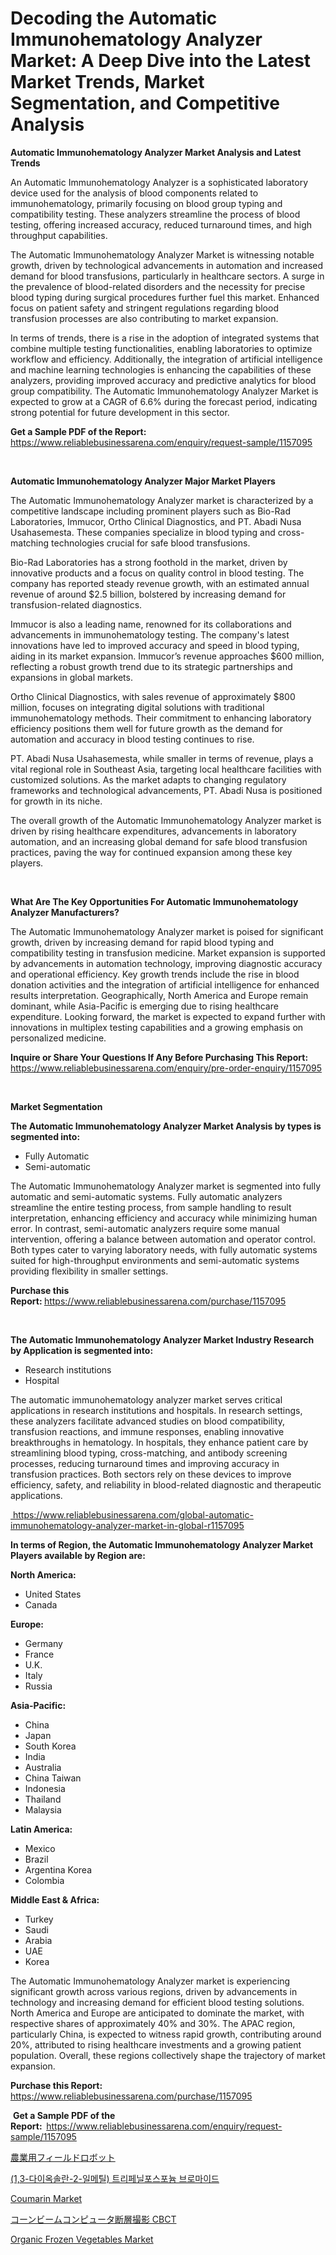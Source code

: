 <p><h1>Decoding the Automatic Immunohematology Analyzer Market: A Deep Dive into the Latest Market Trends, Market Segmentation, and Competitive Analysis</h1></p><p><strong>Automatic Immunohematology Analyzer Market Analysis and Latest Trends</strong></p>
<p><p>An Automatic Immunohematology Analyzer is a sophisticated laboratory device used for the analysis of blood components related to immunohematology, primarily focusing on blood group typing and compatibility testing. These analyzers streamline the process of blood testing, offering increased accuracy, reduced turnaround times, and high throughput capabilities. </p><p>The Automatic Immunohematology Analyzer Market is witnessing notable growth, driven by technological advancements in automation and increased demand for blood transfusions, particularly in healthcare sectors. A surge in the prevalence of blood-related disorders and the necessity for precise blood typing during surgical procedures further fuel this market. Enhanced focus on patient safety and stringent regulations regarding blood transfusion processes are also contributing to market expansion.</p><p>In terms of trends, there is a rise in the adoption of integrated systems that combine multiple testing functionalities, enabling laboratories to optimize workflow and efficiency. Additionally, the integration of artificial intelligence and machine learning technologies is enhancing the capabilities of these analyzers, providing improved accuracy and predictive analytics for blood group compatibility. The Automatic Immunohematology Analyzer Market is expected to grow at a CAGR of 6.6% during the forecast period, indicating strong potential for future development in this sector.</p></p>
<p><strong>Get a Sample PDF of the Report:&nbsp;</strong> <a href="https://www.reliablebusinessarena.com/enquiry/request-sample/1157095">https://www.reliablebusinessarena.com/enquiry/request-sample/1157095</a></p>
<p>&nbsp;</p>
<p><strong>Automatic Immunohematology Analyzer Major Market Players</strong></p>
<p><p>The Automatic Immunohematology Analyzer market is characterized by a competitive landscape including prominent players such as Bio-Rad Laboratories, Immucor, Ortho Clinical Diagnostics, and PT. Abadi Nusa Usahasemesta. These companies specialize in blood typing and cross-matching technologies crucial for safe blood transfusions.</p><p>Bio-Rad Laboratories has a strong foothold in the market, driven by innovative products and a focus on quality control in blood testing. The company has reported steady revenue growth, with an estimated annual revenue of around $2.5 billion, bolstered by increasing demand for transfusion-related diagnostics.</p><p>Immucor is also a leading name, renowned for its collaborations and advancements in immunohematology testing. The company's latest innovations have led to improved accuracy and speed in blood typing, aiding in its market expansion. Immucor’s revenue approaches $600 million, reflecting a robust growth trend due to its strategic partnerships and expansions in global markets.</p><p>Ortho Clinical Diagnostics, with sales revenue of approximately $800 million, focuses on integrating digital solutions with traditional immunohematology methods. Their commitment to enhancing laboratory efficiency positions them well for future growth as the demand for automation and accuracy in blood testing continues to rise.</p><p>PT. Abadi Nusa Usahasemesta, while smaller in terms of revenue, plays a vital regional role in Southeast Asia, targeting local healthcare facilities with customized solutions. As the market adapts to changing regulatory frameworks and technological advancements, PT. Abadi Nusa is positioned for growth in its niche.</p><p>The overall growth of the Automatic Immunohematology Analyzer market is driven by rising healthcare expenditures, advancements in laboratory automation, and an increasing global demand for safe blood transfusion practices, paving the way for continued expansion among these key players.</p></p>
<p>&nbsp;</p>
<p><strong>What Are The Key Opportunities For Automatic Immunohematology Analyzer Manufacturers?</strong></p>
<p><p>The Automatic Immunohematology Analyzer market is poised for significant growth, driven by increasing demand for rapid blood typing and compatibility testing in transfusion medicine. Market expansion is supported by advancements in automation technology, improving diagnostic accuracy and operational efficiency. Key growth trends include the rise in blood donation activities and the integration of artificial intelligence for enhanced results interpretation. Geographically, North America and Europe remain dominant, while Asia-Pacific is emerging due to rising healthcare expenditure. Looking forward, the market is expected to expand further with innovations in multiplex testing capabilities and a growing emphasis on personalized medicine.</p></p>
<p><strong>Inquire or Share Your Questions If Any Before Purchasing This Report:</strong> <a href="https://www.reliablebusinessarena.com/enquiry/pre-order-enquiry/1157095">https://www.reliablebusinessarena.com/enquiry/pre-order-enquiry/1157095</a></p>
<p>&nbsp;</p>
<p><strong>Market Segmentation</strong></p>
<p><strong>The Automatic Immunohematology Analyzer Market Analysis by types is segmented into:</strong></p>
<p><ul><li>Fully Automatic</li><li>Semi-automatic</li></ul></p>
<p><p>The Automatic Immunohematology Analyzer market is segmented into fully automatic and semi-automatic systems. Fully automatic analyzers streamline the entire testing process, from sample handling to result interpretation, enhancing efficiency and accuracy while minimizing human error. In contrast, semi-automatic analyzers require some manual intervention, offering a balance between automation and operator control. Both types cater to varying laboratory needs, with fully automatic systems suited for high-throughput environments and semi-automatic systems providing flexibility in smaller settings.</p></p>
<p><strong>Purchase this Report:&nbsp;</strong><a href="https://www.reliablebusinessarena.com/purchase/1157095">https://www.reliablebusinessarena.com/purchase/1157095</a></p>
<p>&nbsp;</p>
<p><strong>The Automatic Immunohematology Analyzer Market Industry Research by Application is segmented into:</strong></p>
<p><ul><li>Research institutions</li><li>Hospital</li></ul></p>
<p><p>The automatic immunohematology analyzer market serves critical applications in research institutions and hospitals. In research settings, these analyzers facilitate advanced studies on blood compatibility, transfusion reactions, and immune responses, enabling innovative breakthroughs in hematology. In hospitals, they enhance patient care by streamlining blood typing, cross-matching, and antibody screening processes, reducing turnaround times and improving accuracy in transfusion practices. Both sectors rely on these devices to improve efficiency, safety, and reliability in blood-related diagnostic and therapeutic applications.</p></p>
<p><a href="https://www.reliablebusinessarena.com/global-automatic-immunohematology-analyzer-market-in-global-r1157095">&nbsp;https://www.reliablebusinessarena.com/global-automatic-immunohematology-analyzer-market-in-global-r1157095</a></p>
<p><strong>In terms of Region, the Automatic Immunohematology Analyzer Market Players available by Region are:</strong></p>
<p>
    <p> <strong> North America: </strong>
        <ul>
            <li>United States</li>
            <li>Canada</li>
        </ul>
        </p> 
    <p> <strong> Europe: </strong>
        <ul>
            <li>Germany</li>
            <li>France</li>
            <li>U.K.</li>
            <li>Italy</li>
            <li>Russia</li>
        </ul>
        </p> 
    <p> <strong> Asia-Pacific: </strong>
        <ul>
            <li>China</li>
            <li>Japan</li>
            <li>South Korea</li>
            <li>India</li>
            <li>Australia</li>
            <li>China Taiwan</li>
            <li>Indonesia</li>
            <li>Thailand</li>
            <li>Malaysia</li>
        </ul>
        </p> 
    <p> <strong> Latin America: </strong>
        <ul>
            <li>Mexico</li>
            <li>Brazil</li>
            <li>Argentina Korea</li>
            <li>Colombia</li>
        </ul>
        </p> 
    <p> <strong> Middle East & Africa: </strong>
        <ul>
            <li>Turkey</li>
            <li>Saudi</li>
            <li>Arabia</li>
            <li>UAE</li>
            <li>Korea</li>
        </ul>
    </p>
    </p>
<p><p>The Automatic Immunohematology Analyzer market is experiencing significant growth across various regions, driven by advancements in technology and increasing demand for efficient blood testing solutions. North America and Europe are anticipated to dominate the market, with respective shares of approximately 40% and 30%. The APAC region, particularly China, is expected to witness rapid growth, contributing around 20%, attributed to rising healthcare investments and a growing patient population. Overall, these regions collectively shape the trajectory of market expansion.</p></p>
<p><strong>Purchase this Report: </strong><a href="https://www.reliablebusinessarena.com/purchase/1157095">https://www.reliablebusinessarena.com/purchase/1157095</a></p>
<p>&nbsp;<strong>Get a Sample PDF of the Report:&nbsp;&nbsp;</strong><a href="https://www.reliablebusinessarena.com/enquiry/request-sample/1157095">https://www.reliablebusinessarena.com/enquiry/request-sample/1157095</a></p>
<p><strong></strong></p>
<p><p><a href="https://medium.com/@margeareen654/agriculture-field-robot-market-%E3%81%AE%E3%82%B0%E3%83%AD%E3%83%BC%E3%83%90%E3%83%AB%E5%B8%82%E5%A0%B4%E6%A6%82%E8%A6%81%E3%81%AF-%E4%B8%96%E7%95%8C%E3%81%8A%E3%82%88%E3%81%B3%E4%B8%BB%E8%A6%81%E5%B8%82%E5%A0%B4%E3%81%AB%E3%81%8A%E3%81%91%E3%82%8B%E6%A5%AD%E7%95%8C%E3%81%AB%E5%BD%B1%E9%9F%BF%E3%82%92%E4%B8%8E%E3%81%88%E3%82%8B%E4%B8%BB%E8%A6%81%E3%81%AA%E3%83%88%E3%83%AC%E3%83%B3%E3%83%89%E3%81%AB%E3%81%A4%E3%81%84%E3%81%A6-%E7%8B%AC%E8%87%AA%E3%81%AE%E8%A6%96%E7%82%B9%E3%82%92%E6%8F%90%E4%BE%9B%E3%81%97%E3%81%BE%E3%81%99-a9e91bea7a13">農業用フィールドロボット</a></p><p><a href="https://medium.com/@sadiejast2023/1-3-%EB%94%94%EC%98%A4%EC%A1%B8%EB%9E%80-2-%EC%9D%BC%EB%A9%94%ED%8B%B8-%ED%8A%B8%EB%A6%AC%ED%8E%98%EB%8B%90%ED%8F%AC%EC%8A%A4%ED%8F%AC%EB%8A%84-%EB%B8%8C%EB%A1%9C%EB%A7%88%EC%9D%B4%EB%93%9C-%EC%8B%9C%EC%9E%A5-%EA%B7%9C%EB%AA%A8-%EC%A0%90%EC%9C%A0%EC%9C%A8-%EB%B0%8F-%ED%8A%B8%EB%A0%8C%EB%93%9C-%EB%B6%84%EC%84%9D-%EB%B3%B4%EA%B3%A0%EC%84%9C-%EC%9A%A9%EB%8F%84%EB%B3%84-%ED%99%94%ED%95%99-%EC%A0%9C%EC%95%BD-%EA%B8%B0%ED%83%80-%EC%9B%90%EC%9E%90%EC%9E%AC%EB%B3%84-2031%EB%85%84%EA%B9%8C%EC%A7%80%EC%9D%98-%EC%98%88%EC%B8%A1-6cdb02dd645d">(1,3-다이옥솔란-2-일메틸) 트리페닐포스포늄 브로마이드</a></p><p><a href="https://issuu.com/reportprime-2/docs/coumarin-market-size-2030.pptx_b9c040704993e6">Coumarin Market</a></p><p><a href="https://medium.com/@margeareen654/cone-beam-computer-tomography-cbct-market-%E3%81%AF-%E3%82%B3%E3%82%B9%E3%83%88%E7%AE%A1%E7%90%86%E3%81%A8%E5%8A%B9%E7%8E%87%E5%90%91%E4%B8%8A%E3%82%92%E5%84%AA%E5%85%88%E3%81%97%E3%81%BE%E3%81%99-%E3%81%95%E3%82%89%E3%81%AB-%E5%A0%B1%E5%91%8A%E6%9B%B8%E3%81%AF%E5%B8%82%E5%A0%B4%E3%81%AE%E9%9C%80%E8%A6%81%E9%9D%A2%E3%81%A8%E4%BE%9B%E7%B5%A6%E9%9D%A2%E3%81%AE%E4%B8%A1%E6%96%B9%E3%82%92%E3%82%AB%E3%83%90%E3%83%BC%E3%81%97%E3%81%A6%E3%81%84%E3%81%BE%E3%81%99-cone-176c84503dbb">コーンビームコンピュータ断層撮影 CBCT</a></p><p><a href="https://www.linkedin.com/pulse/strategic-roadmap-success-global-organic-frozen-vegetables-cv5mc?trackingId=2K85k5j5SJyk%2BNtaM10YTw%3D%3D">Organic Frozen Vegetables Market</a></p></p>